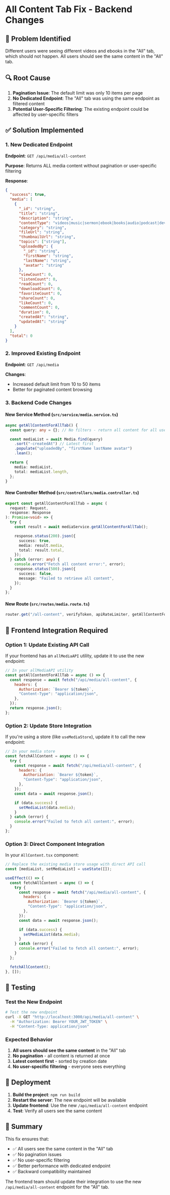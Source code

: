 # All Content Tab Fix - Backend Changes

## 🐛 **Problem Identified**

Different users were seeing different videos and ebooks in the "All" tab, which should not happen. All users should see the same content in the "All" tab.

## 🔍 **Root Cause**

1. **Pagination Issue**: The default limit was only 10 items per page
2. **No Dedicated Endpoint**: The "All" tab was using the same endpoint as filtered content
3. **Potential User-Specific Filtering**: The existing endpoint could be affected by user-specific filters

## ✅ **Solution Implemented**

### **1. New Dedicated Endpoint**

**Endpoint**: `GET /api/media/all-content`

**Purpose**: Returns ALL media content without pagination or user-specific filtering

**Response**:

```json
{
  "success": true,
  "media": [
    {
      "_id": "string",
      "title": "string",
      "description": "string",
      "contentType": "videos|music|sermon|ebook|books|audio|podcast|devotional|live|recording|merch",
      "category": "string",
      "fileUrl": "string",
      "thumbnailUrl": "string",
      "topics": ["string"],
      "uploadedBy": {
        "_id": "string",
        "firstName": "string",
        "lastName": "string",
        "avatar": "string"
      },
      "viewCount": 0,
      "listenCount": 0,
      "readCount": 0,
      "downloadCount": 0,
      "favoriteCount": 0,
      "shareCount": 0,
      "likeCount": 0,
      "commentCount": 0,
      "duration": 0,
      "createdAt": "string",
      "updatedAt": "string"
    }
  ],
  "total": 0
}
```

### **2. Improved Existing Endpoint**

**Endpoint**: `GET /api/media`

**Changes**:

- Increased default limit from 10 to 50 items
- Better for paginated content browsing

### **3. Backend Code Changes**

#### **New Service Method** (`src/service/media.service.ts`)

```typescript
async getAllContentForAllTab() {
  const query: any = {}; // No filters - return all content for all users

  const mediaList = await Media.find(query)
    .sort("-createdAt") // Latest first
    .populate("uploadedBy", "firstName lastName avatar")
    .lean();

  return {
    media: mediaList,
    total: mediaList.length,
  };
}
```

#### **New Controller Method** (`src/controllers/media.controller.ts`)

```typescript
export const getAllContentForAllTab = async (
  request: Request,
  response: Response
): Promise<void> => {
  try {
    const result = await mediaService.getAllContentForAllTab();

    response.status(200).json({
      success: true,
      media: result.media,
      total: result.total,
    });
  } catch (error: any) {
    console.error("Fetch all content error:", error);
    response.status(500).json({
      success: false,
      message: "Failed to retrieve all content",
    });
  }
};
```

#### **New Route** (`src/routes/media.route.ts`)

```typescript
router.get("/all-content", verifyToken, apiRateLimiter, getAllContentForAllTab);
```

## 🎯 **Frontend Integration Required**

### **Option 1: Update Existing API Call**

If your frontend has an `allMediaAPI` utility, update it to use the new endpoint:

```javascript
// In your allMediaAPI utility
const getAllContentForAllTab = async () => {
  const response = await fetch("/api/media/all-content", {
    headers: {
      Authorization: `Bearer ${token}`,
      "Content-Type": "application/json",
    },
  });
  return response.json();
};
```

### **Option 2: Update Store Integration**

If you're using a store (like `useMediaStore`), update it to call the new endpoint:

```javascript
// In your media store
const fetchAllContent = async () => {
  try {
    const response = await fetch("/api/media/all-content", {
      headers: {
        Authorization: `Bearer ${token}`,
        "Content-Type": "application/json",
      },
    });
    const data = await response.json();

    if (data.success) {
      setMediaList(data.media);
    }
  } catch (error) {
    console.error("Failed to fetch all content:", error);
  }
};
```

### **Option 3: Direct Component Integration**

In your `AllContent.tsx` component:

```javascript
// Replace the existing media store usage with direct API call
const [mediaList, setMediaList] = useState([]);

useEffect(() => {
  const fetchAllContent = async () => {
    try {
      const response = await fetch("/api/media/all-content", {
        headers: {
          Authorization: `Bearer ${token}`,
          "Content-Type": "application/json",
        },
      });
      const data = await response.json();

      if (data.success) {
        setMediaList(data.media);
      }
    } catch (error) {
      console.error("Failed to fetch all content:", error);
    }
  };

  fetchAllContent();
}, []);
```

## 🧪 **Testing**

### **Test the New Endpoint**

```bash
# Test the new endpoint
curl -X GET "http://localhost:3000/api/media/all-content" \
  -H "Authorization: Bearer YOUR_JWT_TOKEN" \
  -H "Content-Type: application/json"
```

### **Expected Behavior**

1. **All users should see the same content** in the "All" tab
2. **No pagination** - all content is returned at once
3. **Latest content first** - sorted by creation date
4. **No user-specific filtering** - everyone sees everything

## 🚀 **Deployment**

1. **Build the project**: `npm run build`
2. **Restart the server**: The new endpoint will be available
3. **Update frontend**: Use the new `/api/media/all-content` endpoint
4. **Test**: Verify all users see the same content

## 📝 **Summary**

This fix ensures that:

- ✅ All users see the same content in the "All" tab
- ✅ No pagination issues
- ✅ No user-specific filtering
- ✅ Better performance with dedicated endpoint
- ✅ Backward compatibility maintained

The frontend team should update their integration to use the new `/api/media/all-content` endpoint for the "All" tab.
